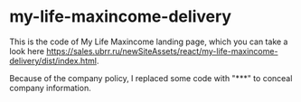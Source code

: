 # my-life-maxincome-delivery
This is the code of My Life Maxincome landing page, which you can take a look here https://sales.ubrr.ru/newSiteAssets/react/my-life-maxincome-delivery/dist/index.html.

Because of the company policy, I replaced some code with "***" to conceal company information.
